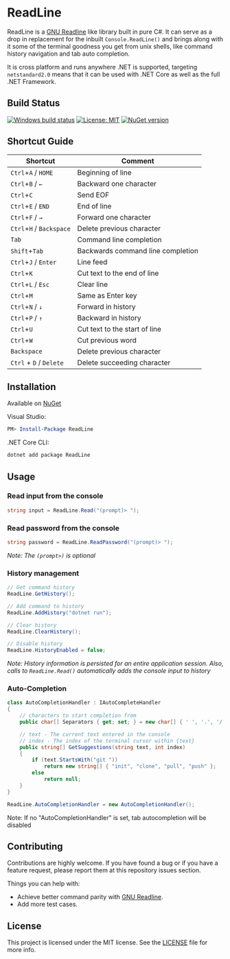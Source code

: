 
# ReadLine

ReadLine is a [GNU Readline](https://en.wikipedia.org/wiki/GNU_Readline) like library built in pure C#. It can serve as a drop in replacement for the inbuilt `Console.ReadLine()` and brings along
with it some of the terminal goodness you get from unix shells, like command history navigation and tab auto completion.

It is cross platform and runs anywhere .NET is supported, targeting `netstandard2.0` means that it can be used with .NET Core as well as the full .NET Framework.

## Build Status

[![Windows build status](https://ci.appveyor.com/api/projects/status/github/tonerdo/readline?branch=master&svg=true)](https://ci.appveyor.com/project/tonerdo/readline)
[![License: MIT](https://img.shields.io/badge/License-MIT-yellow.svg)](LICENSE)
[![NuGet version](https://badge.fury.io/nu/ReadLine.svg)](https://www.nuget.org/packages/ReadLine)

## Shortcut Guide

| Shortcut                 | Comment                           |
| ------------------------ | --------------------------------- |
| `Ctrl`+`A` / `HOME`      | Beginning of line                 |
| `Ctrl`+`B` / `←`         | Backward one character            |
| `Ctrl`+`C`               | Send EOF                          |
| `Ctrl`+`E` / `END`       | End of line                       |
| `Ctrl`+`F` / `→`         | Forward one character             |
| `Ctrl`+`H` / `Backspace` | Delete previous character         |
| `Tab`                    | Command line completion           |
| `Shift`+`Tab`            | Backwards command line completion |
| `Ctrl`+`J` / `Enter`     | Line feed                         |
| `Ctrl`+`K`               | Cut text to the end of line       |
| `Ctrl`+`L` / `Esc`       | Clear line                        |
| `Ctrl`+`M`               | Same as Enter key                 |
| `Ctrl`+`N` / `↓`         | Forward in history                |
| `Ctrl`+`P` / `↑`         | Backward in history               |
| `Ctrl`+`U`               | Cut text to the start of line     |
| `Ctrl`+`W`               | Cut previous word                 |
| `Backspace`              | Delete previous character         |
| `Ctrl` + `D` / `Delete`  | Delete succeeding character       |

## Installation

Available on [NuGet](https://www.nuget.org/packages/ReadLine/)

Visual Studio:

```powershell
PM> Install-Package ReadLine
```

.NET Core CLI:

```bash
dotnet add package ReadLine
```

## Usage

### Read input from the console

```csharp
string input = ReadLine.Read("(prompt)> ");
```

### Read password from the console

```csharp
string password = ReadLine.ReadPassword("(prompt)> ");
```

_Note: The `(prompt>)` is  optional_

### History management

```csharp
// Get command history
ReadLine.GetHistory();

// Add command to history
ReadLine.AddHistory("dotnet run");

// Clear history
ReadLine.ClearHistory();

// Disable history
ReadLine.HistoryEnabled = false;
```

_Note: History information is persisted for an entire application session. Also, calls to `ReadLine.Read()` automatically adds the console input to history_

### Auto-Completion

```csharp
class AutoCompletionHandler : IAutoCompleteHandler
{
    // characters to start completion from
    public char[] Separators { get; set; } = new char[] { ' ', '.', '/' };

    // text - The current text entered in the console
    // index - The index of the terminal cursor within {text}
    public string[] GetSuggestions(string text, int index)
    {
        if (text.StartsWith("git "))
            return new string[] { "init", "clone", "pull", "push" };
        else
            return null;
    }
}

ReadLine.AutoCompletionHandler = new AutoCompletionHandler();
```

Note: If no "AutoCompletionHandler" is set, tab autocompletion will be disabled

## Contributing

Contributions are highly welcome. If you have found a bug or if you have a feature request, please report them at this repository issues section.

Things you can help with:

* Achieve better command parity with [GNU Readline](https://en.wikipedia.org/wiki/GNU_Readline).
* Add more test cases.

## License

This project is licensed under the MIT license. See the [LICENSE](LICENSE) file for more info.
